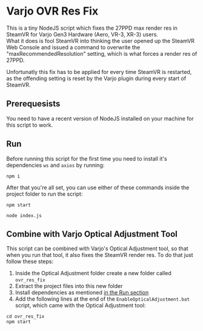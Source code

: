 # Varjo OVR Res Fix
This is a tiny NodeJS script which fixes the 27PPD max render res in SteamVR for Varjo Gen3 Hardware (Aero, VR-3, XR-3) users.  
What it does is fool SteamVR into thinking the user opened up the SteamVR Web Console and issued a command to overwrite the "maxRecommendedResolution" setting, which is what forces a render res of 27PPD.

Unfortunatly this fix has to be applied for every time SteamVR is restarted, as the offending setting is reset by the Varjo plugin during every start of SteamVR.

## Prerequesists
You need to have a recent version of NodeJS installed on your machine for this script to work.

## Run
Before running this script for the first time you need to install it's dependencies `ws` and `axios` by running:
```
npm i
```

After that you're all set, you can use either of these commands inside the project folder to run the script:
```
npm start
```
```
node index.js
```

## Combine with Varjo Optical Adjustment Tool
This script can be combined with Varjo's Optical Adjustment tool, so that when you run that tool, it also fixes the SteamVR render res. To do that just follow these steps:
1. Inside the Optical Adjustment folder create a new folder called `ovr_res_fix`
2. Extract the project files into this new folder
3. Install dependencies as mentioned [in the Run section](#run)
4. Add the following lines at the end of the `EnableOpticalAdjustment.bat` script, which came with the Optical Adjustment tool:
```
cd ovr_res_fix
npm start
```
